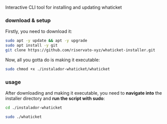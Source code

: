 Interactive CLI tool for installing and updating whaticket

### download & setup

Firstly, you need to download it:

```bash
sudo apt -y update && apt -y upgrade
sudo apt install -y git
git clone https://github.com/riservato-xyz/whaticket-installer.git
```

Now, all you gotta do is making it executable:

```bash
sudo chmod +x ./instalador-whaticket/whaticket
```

### usage

After downloading and making it executable, you need to **navigate into** the installer directory and **run the script with sudo**:

```bash
cd ./instalador-whaticket
```

```bash
sudo ./whaticket
```
